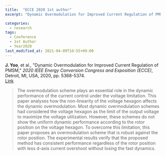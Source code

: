 ```yaml
---
title:  "ECCE 2020 1st author"
excerpt: "Dynamic Overmodulation for Improved Current Regulation of PMSM."

categories:
  - research
tags:
  - Conference
  - 1st Author
  - Year2020
last_modified_at: 2021-04-09T10:55+09:00
---
```


**J. Yoo**, et al., "Dynamic Overmodulation for Improved Current Regulation of PMSM," *2020 IEEE Energy Conversion Congress and Exposition (ECCE)*, Detroit, MI, USA, 2020, pp. 5368-5374.  
[Link](https://ieeexplore.ieee.org/document/9235874)  
  
>The overmodulation scheme plays an essential role in the dynamic performance of the current control under the voltage limitation. This paper analyses how the non-linearity of the voltage hexagon affects the dynamic overmodulation. Most dynamic overmodulation schemes had considered the voltage hexagon as the limit of the output voltage to maximize the voltage utilization. However, these schemes do not show the uniform dynamic performance according to the rotor position on the voltage hexagon. To overcome this limitation, this paper proposes an overmodulation scheme that is robust against the rotor position. The experimental results verify that the proposed method has consistent performance regardless of the rotor position with less d-axis current overshoot without losing the fast dynamics.
